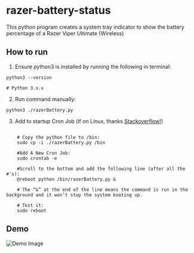 # razer-battery-status

This python program creates a system tray indicator to show the battery percentage of a Razer Viper Ultimate (Wireless)

## How to run

1. Ensure python3 is installed by running the following in terminal:
```shell
python3 --version

# Python 3.x.x
```

2. Run command manually:
```shell
python3 ./razerBattery.py
```

3. Add to startup Cron Job (if on Linux, thanks [Stackoverflow!](https://stackoverflow.com/questions/24518522/run-python-script-at-startup-in-ubuntu))
```shell

    # Copy the python file to /bin:
    sudo cp -i ./razerBattery.py /bin

    #Add A New Cron Job:
    sudo crontab -e

    #Scroll to the bottom and add the following line (after all the #'s):
    @reboot python /bin/razerBattery.py &

    # The “&” at the end of the line means the command is run in the background and it won’t stop the system booting up.

    # Test it:
    sudo reboot

```

## Demo
![Demo Image](https://github.com/Patrick9263/razer-battery-status/blob/main/images/razerDemo.gif)

